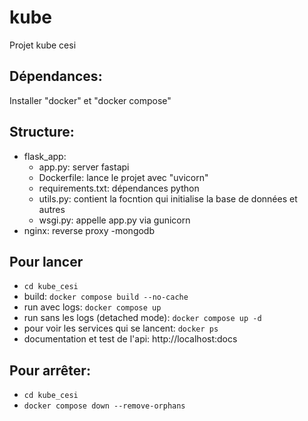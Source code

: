 # kube
Projet kube cesi
## Dépendances:
Installer "docker" et "docker compose"
## Structure:
- flask_app:
    - app.py: server fastapi
    - Dockerfile: lance le projet avec "uvicorn"
    - requirements.txt: dépendances python
    - utils.py: contient la focntion qui initialise la base de données et autres
    - wsgi.py: appelle app.py via gunicorn
- nginx: reverse proxy
-mongodb
## Pour lancer
- `cd kube_cesi`
- build: `docker compose build --no-cache`
- run avec logs: `docker compose up`
- run sans les logs (detached mode): `docker compose up -d`
- pour voir les services qui se lancent: `docker ps`
- documentation et test de l'api: http://localhost:docs
## Pour arrêter:
- `cd kube_cesi`
- `docker compose down --remove-orphans`
